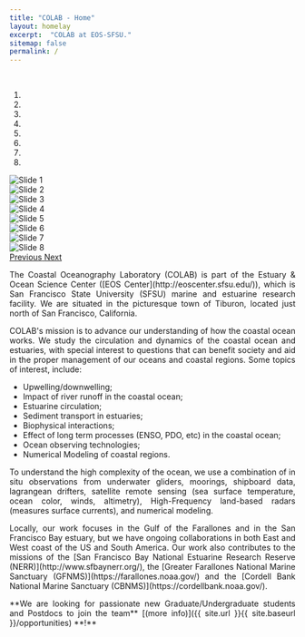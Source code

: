 ```yaml
---
title: "COLAB - Home"
layout: homelay
excerpt:  "COLAB at EOS-SFSU."
sitemap: false
permalink: /
---
```


<br>

<div class="container-fluid">

<div markdown="0" id="myCarousel" class="carousel slide" data-ride="carousel" data-interval="2500" data-pause="hover">
<!-- Menu -->
<ol class="carousel-indicators">
<li data-target="#myCarousel" data-slide-to="0" class="active"></li>
<li data-target="#myCarousel" data-slide-to="1"></li>
<li data-target="#myCarousel" data-slide-to="2"></li>
<li data-target="#myCarousel" data-slide-to="3"></li>
<li data-target="#myCarousel" data-slide-to="4"></li>
<li data-target="#myCarousel" data-slide-to="5"></li>
<li data-target="#myCarousel" data-slide-to="6"></li>
<li data-target="#myCarousel" data-slide-to="7"></li>
</ol>
<!-- Items -->
<div class="carousel-inner" role="listbox" markdown="0">
<div class="item active">
<img class="first-slide" src="{{ site.url }}{{ site.baseurl }}/images/slider_carousel/piero_rinko.JPG" class="img-responsive"  alt="Slide 1"/>
</div>
<div class="item">
<img class="second-slide" src="{{ site.url }}{{ site.baseurl }}/images/slider_carousel/david_boat.jpg" class="img-responsive" alt="Slide 2" />
</div>
<div class="item">
<img class="third-slide" src="{{ site.url }}{{ site.baseurl }}/images/slider_carousel/piero_amanda.JPG" class="img-responsive" alt="Slide 3" />
</div>
<div class="item">
<img class="fourth-slide" src="{{ site.url }}{{ site.baseurl }}/images/slider_carousel/rosette_students3.jpg" class="img-responsive" alt="Slide 4" />
</div>
<div class="item">
<img class="fifth-slide" src="{{ site.url }}{{ site.baseurl }}/images/slider_carousel/rosette_students.JPG" class="img-responsive" alt="Slide 5" />
</div>
<div class="item">
<img class="sixth-slide" src="{{ site.url }}{{ site.baseurl }}/images/slider_carousel/boat_golden.JPG" class="img-responsive" alt="Slide 6" />
</div>
<div class="item">
<img class="seventh-slide" src="{{ site.url }}{{ site.baseurl }}/images/slider_carousel/rtc_pier.jpg" class="img-responsive" alt="Slide 7" />
</div>
<div class="item">
<img class="eigth-slide" src="{{ site.url }}{{ site.baseurl }}/images/slider_carousel/SF_GG.JPG" class="img-responsive" alt="Slide 8" />
</div>
</div>
<a class="left carousel-control" href="#myCarousel" role="button" data-slide="prev">
<span class="glyphicon glyphicon-chevron-left" aria-hidden="true"></span>
<span class="sr-only">Previous</span>
</a>
<a class="right carousel-control" href="#myCarousel" role="button" data-slide="next">
<span class="glyphicon glyphicon-chevron-right" aria-hidden="true"></span>
<span class="sr-only">Next</span>
</a>
</div>
</div>

<div id="homeid" class="col-sm-12">
<div style="text-align:justify" markdown="1">
<p> The Coastal Oceanography Laboratory (COLAB) is part of the Estuary & Ocean Science Center ([EOS Center](http://eoscenter.sfsu.edu/)), which is San Francisco State University (SFSU) marine and estuarine research facility. We are situated in the picturesque town of Tiburon, located just north of San Francisco, California.</p>
<p> COLAB's mission is to advance our understanding of how the coastal ocean works. We study the circulation and dynamics of the coastal ocean and estuaries, with special interest to questions that can benefit society and aid in the proper management of our oceans and coastal regions. Some topics of interest, include:</p>

* Upwelling/downwelling;
* Impact of river runoff in the coastal ocean;
* Estuarine circulation;
* Sediment transport in estuaries;
* Biophysical interactions;
* Effect of long term processes (ENSO, PDO, etc) in the coastal ocean;
* Ocean observing technologies;
* Numerical Modeling of coastal regions.

<p> To understand the high complexity of the ocean, we use a combination of in situ observations from underwater gliders, moorings, shipboard data, lagrangean drifters, satellite remote sensing (sea surface temperature, ocean color, winds, altimetry), High-Frequency land-based radars (measures surface currents), and numerical modeling.</p>
<p> Locally, our work focuses in the Gulf of the Farallones and in the San Francisco Bay estuary, but we have ongoing collaborations in both East and West coast of the US and South America. Our work also contributes to the missions of the [San Francisco Bay National Estuarine Research Reserve (NERR)](http://www.sfbaynerr.org/), the [Greater Farallones National Marine Sanctuary (GFNMS)](https://farallones.noaa.gov/) and the [Cordell Bank National Marine Sanctuary (CBNMS)](https://cordellbank.noaa.gov/).</p>
<p> **We are looking for passionate new Graduate/Undergraduate students and Postdocs to join the team** [(more info)]({{ site.url }}{{ site.baseurl }}/opportunities) **!**</p>

<br>
<br>

</div>
</div>
